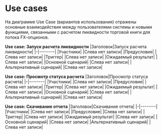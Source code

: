 # Use cases
На диаграмме Use Case (вариантов использования) отражены основные взаимодействия между пользователями системы и новыми функциями, связанными с расчетом ликвидности торговой книги для потока FX-опционов.

**Use case: Запуск расчета ликвидности**
|Заголовок|Запуск расчета ликвидности|
|-|--------|
|Участники| |Слева нет записи|
|Предусловие| |Слева нет записи|
|Триггер| |Слева нет записи|
|Ожидаемый результат| |Слева нет записи|
|Основной сценарий| |Слева нет записи|
|Альтернативный сценарий| |Слева нет записи|




**Use case: Просмотр статуса расчета**
|Заголовок|Просмотр статуса расчета|
|-|--------|
|Участники| |Слева нет записи|
|Предусловие| |Слева нет записи|
|Триггер| |Слева нет записи|
|Ожидаемый результат| |Слева нет записи|
|Основной сценарий| |Слева нет записи|
|Альтернативный сценарий| |Слева нет записи|





**Use case: Скачивание отчета**
|Заголовок|Скачивание отчета|
|-|--------|
|Участники| |Слева нет записи|
|Предусловие| |Слева нет записи|
|Триггер| |Слева нет записи|
|Ожидаемый результат| |Слева нет записи|
|Основной сценарий| |Слева нет записи|
|Альтернативный сценарий| |Слева нет записи|
